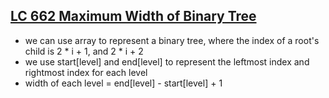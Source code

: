 ## [LC 662 Maximum Width of Binary Tree](LC662.java)
+ we can use array to represent a binary tree, where the index of a root's child is 2 \* i + 1, and 2 \* i + 2  
+ we use start[level] and end[level] to represent the leftmost index and rightmost index for each level
+ width of each level = end[level] - start[level] + 1
